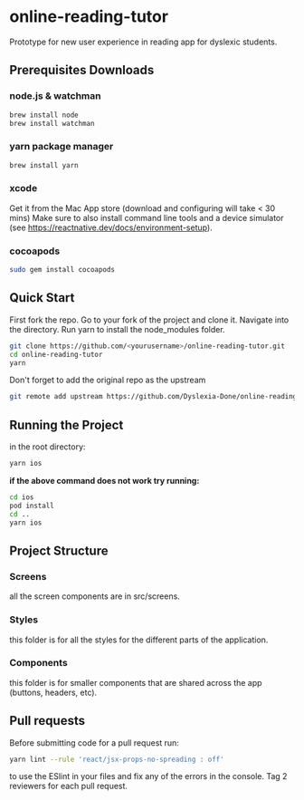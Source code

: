 # online-reading-tutor
Prototype for new user experience in reading app for dyslexic students.

## Prerequisites Downloads

### node.js & watchman

```sh
brew install node
brew install watchman
```

### yarn package manager

```sh
brew install yarn
```

### xcode 
Get it from the Mac App store (download and configuring will take < 30 mins)
Make sure to also install command line tools and a device simulator (see https://reactnative.dev/docs/environment-setup).

### cocoapods

```sh
sudo gem install cocoapods
```

## Quick Start

First fork the repo. Go to your fork of the project and clone it.
Navigate into the directory. Run yarn to install the node_modules folder.


```sh
git clone https://github.com/<yourusername>/online-reading-tutor.git
cd online-reading-tutor
yarn
```

Don't forget to add the original repo as the upstream 

```sh
git remote add upstream https://github.com/Dyslexia-Done/online-reading-tutor.git

```


## Running the Project

in the root directory:
```sh
yarn ios
```

**if the above command does not work try running:**
```sh
cd ios
pod install
cd ..
yarn ios
```



## Project Structure


### Screens
all the screen components are in src/screens.

### Styles
this folder is for all the styles for the different parts of the application.

### Components
this folder is for smaller components that are shared across the app (buttons, headers, etc).



## Pull requests

Before submitting code for a pull request run:

```sh
yarn lint --rule 'react/jsx-props-no-spreading : off'
```
to use the ESlint in your files and fix any of the errors in the console.
Tag 2 reviewers for each pull request.
